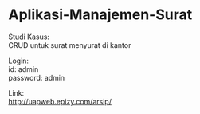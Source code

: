 # Aplikasi-Manajemen-Surat
Studi Kasus:<br>
CRUD untuk surat menyurat di kantor

Login:<br>
id: admin<br>
password: admin<br>

Link:<br>
http://uapweb.epizy.com/arsip/
